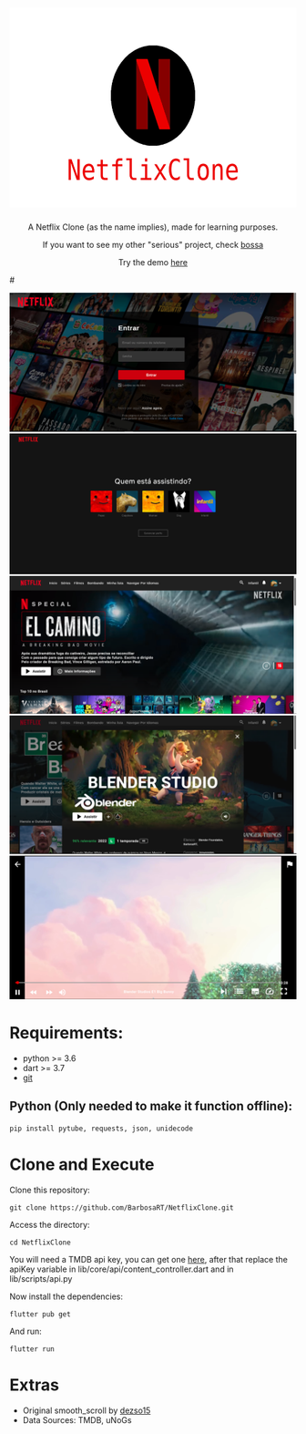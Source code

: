 <h1 align="center">
  <img src="readme/icon.png" alt="Icon" height="350" width="600">
</h1>
<p align="center">A Netflix Clone (as the name implies), made for learning purposes.</p>
<p align="center">If you want to see my other "serious" project, check <a href=https://github.com/BarbosaRT/Bossa>bossa</a></p>
<p align="center">Try the demo <a href=https://statuesque-starlight-ba54a6.netlify.app/>here</a></p>
# 

![login](readme/Login.png)  
![profile](readme/Profile.png)  
![home](readme/Home.png)  
![detail](readme/Detail.png)  
![video](readme/Video.png)  

# Requirements: 
- python >= 3.6 
- dart >= 3.7 
- [git](https://git-scm.com)

## Python (Only needed to make it function offline):  
```
pip install pytube, requests, json, unidecode
```
# Clone and Execute
Clone this repository:
```
git clone https://github.com/BarbosaRT/NetflixClone.git
```
Access the directory:
```
cd NetflixClone
```
You will need a TMDB api key, you can get one [here](https://developers.themoviedb.org/3/getting-started/introduction), after that replace the apiKey variable in lib/core/api/content_controller.dart and in lib/scripts/api.py

Now install the dependencies:
```
flutter pub get
```
And run:
```
flutter run
```


# Extras
- Original smooth_scroll by [dezso15](https://gitlab.com/dezso15/smoothscrollweb)   
- Data Sources: TMDB, uNoGs      
